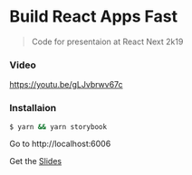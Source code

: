 # Build React Apps Fast

> Code for presentaion at React Next 2k19

### Video
https://youtu.be/gLJvbrwv67c

### Installaion

```bash
$ yarn && yarn storybook
```

Go to http://localhost:6006

Get the [Slides](https://docs.google.com/presentation/d/1zhy-XJF2s1u5NGEerMNZP5aJMVwkZSqXQMvGcUmk7Ew/edit?usp=sharing)
